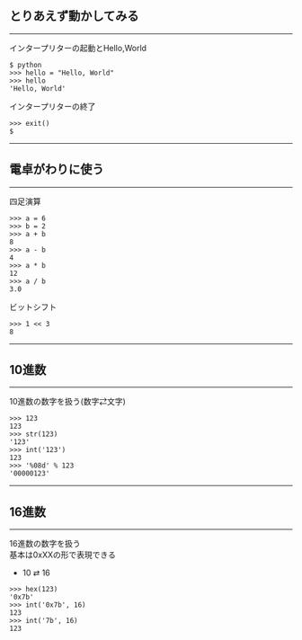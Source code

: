 ## とりあえず動かしてみる
- - - 
インタープリターの起動とHello,World
```
$ python
>>> hello = "Hello, World"
>>> hello
'Hello, World'
```

インタープリターの終了
```
>>> exit()
$
```

---

## 電卓がわりに使う
- - -
四足演算
```
>>> a = 6
>>> b = 2
>>> a + b
8
>>> a - b
4
>>> a * b
12
>>> a / b
3.0
```
ビットシフト
```
>>> 1 << 3
8
```

---

## 10進数
- - - 
10進数の数字を扱う(数字⇄文字)
```
>>> 123
123
>>> str(123)
'123'
>>> int('123')
123
>>> '%08d' % 123
'00000123'

```

---

## 16進数
- - -
16進数の数字を扱う  
基本は0xXXの形で表現できる
* 10 ⇄ 16

```
>>> hex(123)
'0x7b'
>>> int('0x7b', 16)
123
>>> int('7b', 16)
123
```

<!-- テキストを左寄せにする -->
<style type="text/css">
.reveal .slides .content {text-align: left;}
</style>


